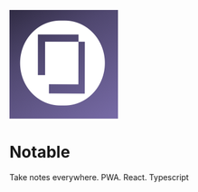 ![Notable logo](https://github.com/kharenzze/notable/blob/master/public/logo/logo192.png?raw=true)
# Notable
Take notes everywhere. PWA. React. Typescript
